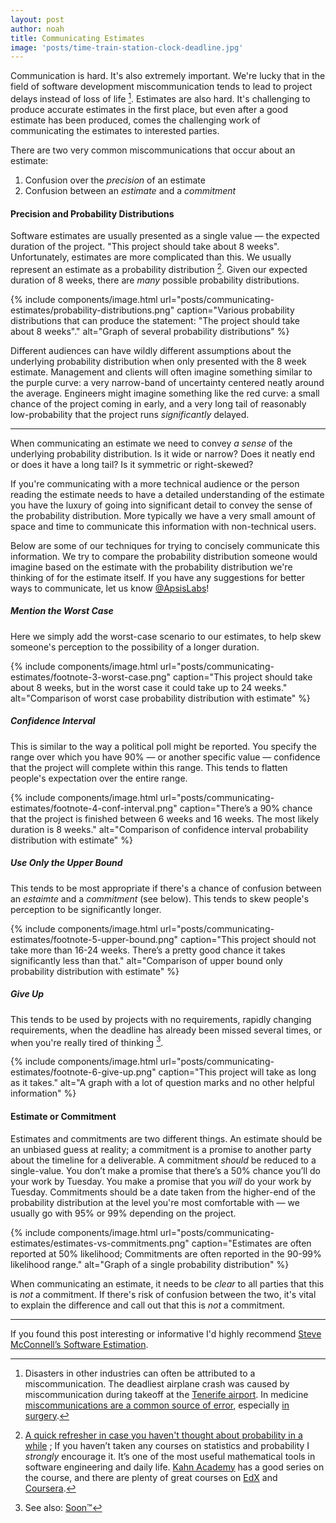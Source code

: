```yaml
---
layout: post
author: noah
title: Communicating Estimates
image: 'posts/time-train-station-clock-deadline.jpg'
---
```


Communication is hard. It's also extremely important. We're lucky that in the field of software development miscommunication tends to lead to project delays instead of loss of life [^1]. Estimates are also hard. It's challenging to produce accurate estimates in the first place, but even after a good estimate has been produced, comes the challenging work of communicating the estimates to interested parties.

There are two very common miscommunications that occur about an estimate:

1. Confusion over the _precision_ of an estimate
2. Confusion between an _estimate_ and a _commitment_

#### Precision and Probability Distributions

Software estimates are usually presented as a single value — the expected duration of the project. "This project should take about 8 weeks". Unfortunately, estimates are more complicated than this. We usually represent an estimate as a probability distribution [^2]. Given our expected duration of 8 weeks, there are _many_ possible probability distributions.

{% include components/image.html url="posts/communicating-estimates/probability-distributions.png" caption="Various probability distributions that can produce the statement: &quot;The project should take about 8 weeks&quot;." alt="Graph of several probability distributions" %}

Different audiences can have wildly different assumptions about the underlying probability distribution when only presented with the 8 week estimate. Management and clients will often imagine something similar to the purple curve: a very narrow-band of uncertainty centered neatly around the average. Engineers might imagine something like the red curve: a small chance of the project coming in early, and a very long tail of reasonably low-probability that the project runs _significantly_ delayed.

------

When communicating an estimate we need to convey _a sense_ of the underlying probability distribution. Is it wide or narrow? Does it neatly end or does it have a long tail? Is it symmetric or right-skewed?

If you're communicating with a more technical audience or the person reading the estimate needs to have a detailed understanding of the estimate you have the luxury of going into significant detail to convey the sense of the probability distribution. More typically we have a very small amount of space and time to communicate this information with non-technical users.

Below are some of our techniques for trying to concisely communicate this information. We try to compare the probability distribution someone would imagine based on the estimate with the probability distribution we're thinking of for the estimate itself. If you have any suggestions for better ways to communicate, let us know [@ApsisLabs](https://twitter.com/ApsisLabs)!

##### Mention the Worst Case
Here we simply add the worst-case scenario to our estimates, to help skew someone's perception to the possibility of a longer duration.

{% include components/image.html url="posts/communicating-estimates/footnote-3-worst-case.png" caption="This project should take about 8 weeks, but in the worst case it could take up to 24 weeks." alt="Comparison of worst case probability distribution with estimate" %}

##### Confidence Interval
This is similar to the way a political poll might be reported. You specify the range over which you have 90% — or another specific value — confidence that the project will complete within this range. This tends to flatten people's expectation over the entire range.

{% include components/image.html url="posts/communicating-estimates/footnote-4-conf-interval.png" caption="There’s a 90% chance that the project is finished between 6 weeks and 16 weeks. The most likely duration is 8 weeks." alt="Comparison of confidence interval probability distribution with estimate" %}

##### Use Only the Upper Bound
This tends to be most appropriate if there's a chance of confusion between an _estaimte_ and a _commitment_ (see below). This tends to skew people's perception to be significantly longer.

{% include components/image.html url="posts/communicating-estimates/footnote-5-upper-bound.png" caption="This project should not take more than 16-24 weeks. There’s a pretty good chance it takes significantly less than that." alt="Comparison of upper bound only probability distribution with estimate" %}

##### Give Up
This tends to be used by projects with no requirements, rapidly changing requirements, when the deadline has already been missed several times, or when you're really tired of thinking [^3].

{% include components/image.html url="posts/communicating-estimates/footnote-6-give-up.png" caption="This project will take as long as it takes." alt="A graph with a lot of question marks and no other helpful information" %}

#### Estimate or Commitment
Estimates and commitments are two different things. An estimate should be an unbiased guess at reality; a commitment is a promise to another party about the timeline for a deliverable. A commitment _should_ be reduced to a single-value. You don’t make a promise that there’s a 50% chance you’ll do your work by Tuesday. You make a promise that you _will_ do your work by Tuesday. Commitments should be a date taken from the higher-end of the probability distribution at the level you're most comfortable with — we usually go with 95% or 99% depending on the project.

{% include components/image.html url="posts/communicating-estimates/estimates-vs-commitments.png" caption="Estimates are often reported at 50% likelihood; Commitments are often reported in the 90-99% likelihood range." alt="Graph of a single probability distribution" %}

When communicating an estimate, it needs to be _clear_ to all parties that this is _not_ a commitment. If there's risk of confusion between the two, it's vital to explain the difference and call out that this is _not_ a commitment.

----

If you found this post interesting or informative I'd highly recommend [Steve McConnell’s Software Estimation](http://www.amazon.com/Software-Estimation-Demystifying-Developer-Practices/dp/0735605351).

[^1]:
    Disasters in other industries can often be attributed to a miscommunication. The deadliest airplane crash was caused by miscommunication during takeoff at the [Tenerife airport](https://en.wikipedia.org/wiki/Tenerife_airport_disaster). In medicine [miscommunications are a common source of error](http://ww2.kqed.org/stateofhealth/2014/11/25/miscommunication-a-major-cause-of-medical-error-study-shows/), especially [in surgery](http://www.cnn.com/2010/HEALTH/10/18/health.surgery.mixups.common/).

[^2]:
    [A quick refresher in case you haven't thought about probability in a while](http://stattrek.com/probability-distributions/probability-distribution.aspx) ; If you haven’t taken any courses on statistics and probability I _strongly_ encourage it. It’s one of the most useful mathematical tools in software engineering and daily life. [Kahn Academy](https://www.khanacademy.org/math/probability) has a good series on the course, and there are plenty of great courses on [EdX](https://www.edx.org/course?search_query=probability) and [Coursera](https://www.coursera.org/courses?languages=en&query=probability).

[^3]: See also: [Soon&trade;](http://gaming.stackexchange.com/questions/23112/where-did-soon-originate)
